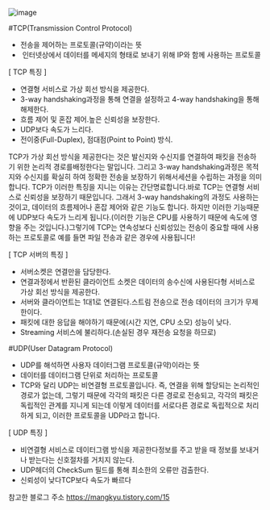 ![image](https://user-images.githubusercontent.com/97571604/186859041-3ef756de-26f7-430e-b25a-a1b39fc4a31b.png)

#TCP(Transmission Control Protocol)
-  전송을 제어하는 프로토콜(규약)이라는 뜻
-  인터넷상에서 데이터를 메세지의 형태로 보내기 위해 IP와 함께 사용하는 프로토콜


[ TCP 특징 ]
- 연결형 서비스로 가상 회선 방식을 제공한다.
- 3-way handshaking과정을 통해 연결을 설정하고 4-way handshaking을 통해 해제한다.
- 흐름 제어 및 혼잡 제어.높은 신뢰성을 보장한다.
- UDP보다 속도가 느리다.
- 전이중(Full-Duplex), 점대점(Point to Point) 방식.

TCP가 가상 회선 방식을 제공한다는 것은 발신지와 수신지를 연결하여 패킷을 전송하기 위한 논리적 경로를배정한다는 말입니다. 그리고 3-way handshaking과정은 목적지와 수신지를 확실히 하여 정확한 전송을 보장하기 위해서세션을 수립하는 과정을 의미합니다. TCP가 이러한 특징을 지니는 이유는 간단명료합니다.바로 TCP는 연결형 서비스로 신뢰성을 보장하기 때문입니다. 그래서 3-way handshaking의 과정도 사용하는 것이고, 데이터의 흐름제어나 혼잡 제어와 같은 기능도 합니다. 하지만 이러한 기능때문에 UDP보다 속도가 느리게 됩니다.(이러한 기능은 CPU를 사용하기 때문에 속도에 영향을 주는 것입니다.)그렇기에 TCP는 연속성보다 신뢰성있는 전송이 중요할 때에 사용하는 프로토콜로 예를 들면 파일 전송과 같은 경우에 사용됩니다!

[ TCP 서버의 특징 ]
- 서버소켓은 연결만을 담당한다.
- 연결과정에서 반환된 클라이언트 소켓은 데이터의 송수신에 사용된다형 서비스로 가상 회선 방식을 제공한다.
- 서버와 클라이언트는 1대1로 연결된다.스트림 전송으로 전송 데이터의 크기가 무제한이다.
- 패킷에 대한 응답을 해야하기 때문에(시간 지연, CPU 소모) 성능이 낮다.
- Streaming 서비스에 불리하다.(손실된 경우 재전송 요청을 하므로)


#UDP(User Datagram Protocol)
- UDP를 해석하면 사용자 데이터그램 프로토콜(규약)이라는 뜻
- 데이터를 데이터그램 단위로 처리하는 프로토콜
- TCP와 달리 UDP는 비연결형 프로토콜입니다. 즉, 연결을 위해 할당되는 논리적인 경로가 없는데, 그렇기 때문에 각각의 패킷은 다른 경로로 전송되고, 
각각의 패킷은 독립적인 관계를 지니게 되는데 이렇게 데이터를 서로다른 경로로 독립적으로 처리하게 되고, 이러한 프로토콜을 UDP라고 합니다. 

[ UDP 특징 ]
- 비연결형 서비스로 데이터그램 방식을 제공한다정보를 주고 받을 때 정보를 보내거나 받는다는 신호절차를 거치지 않는다.
- UDP헤더의 CheckSum 필드를 통해 최소한의 오류만 검출한다.
- 신뢰성이 낮다TCP보다 속도가 빠르다

참고한 블로그 주소 https://mangkyu.tistory.com/15
